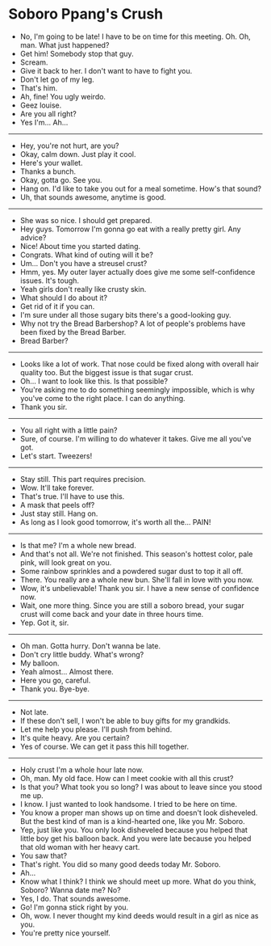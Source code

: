 # Soboro Ppang's Crush

- No, I'm going to be late! I have to be on time for this meeting. Oh. Oh, man. What just happened?
- Get him! Somebody stop that guy.
- Scream.
- Give it back to her. I don't want to have to fight you.
- Don't let go of my leg.
- That's him.
- Ah, fine! You ugly weirdo.
- Geez louise.
- Are you all right?
- Yes I'm... Ah...
***
- Hey, you're not hurt, are you?
- Okay, calm down. Just play it cool.
- Here's your wallet.
- Thanks a bunch.
- Okay, gotta go. See you.
- Hang on. I'd like to take you out for a meal sometime. How's that sound?
- Uh, that sounds awesome, anytime is good.
***
- She was so nice. I should get prepared.
- Hey guys. Tomorrow I'm gonna go eat with a really pretty girl. Any advice?
- Nice! About time you started dating.
- Congrats. What kind of outing will it be?
- Um... Don't you have a streusel crust?
- Hmm, yes. My outer layer actually does give me some self-confidence issues. It's tough.
- Yeah girls don't really like crusty skin.
- What should I do about it?
- Get rid of it if you can.
- I'm sure under all those sugary bits there's a good-looking guy.
- Why not try the Bread Barbershop? A lot of people's problems have been fixed by the Bread Barber.
- Bread Barber?
***
- Looks like a lot of work. That nose could be fixed along with overall hair quality too. But the biggest issue is that sugar crust.
- Oh... I want to look like this. Is that possible?
- You're asking me to do something seemingly impossible, which is why you've come to the right place. I can do anything.
- Thank you sir.
***
- You all right with a little pain?
- Sure, of course. I'm willing to do whatever it takes. Give me all you've got.
- Let's start. Tweezers!
***
- Stay still. This part requires precision.
- Wow. It'll take forever.
- That's true. I'll have to use this.
- A mask that peels off?
- Just stay still. Hang on.
- As long as I look good tomorrow, it's worth all the... PAIN!
***
- Is that me? I'm a whole new bread.
- And that's not all. We're not finished. This season's hottest color, pale pink, will look great on you.
- Some rainbow sprinkles and a powdered sugar dust to top it all off.
- There. You really are a whole new bun. She'll fall in love with you now.
- Wow, it's unbelievable! Thank you sir. I have a new sense of confidence now.
- Wait, one more thing. Since you are still a soboro bread, your sugar crust will come back and your date in three hours time.
- Yep. Got it, sir.
***
- Oh man. Gotta hurry. Don't wanna be late.
- Don't cry little buddy. What's wrong?
- My balloon.
- Yeah almost... Almost there.
- Here you go, careful.
- Thank you. Bye-bye.
***
- Not late.
- If these don't sell, I won't be able to buy gifts for my grandkids.
- Let me help you please. I'll push from behind.
- It's quite heavy. Are you certain?
- Yes of course. We can get it pass this hill together.
***
- Holy crust I'm a whole hour late now.
- Oh, man. My old face. How can I meet cookie with all this crust?
- Is that you? What took you so long? I was about to leave since you stood me up.
- I know. I just wanted to look handsome. I tried to be here on time.
- You know a proper man shows up on time and doesn't look disheveled. But the best kind of man is a kind-hearted one, like you Mr. Soboro.
- Yep, just like you. You only look disheveled because you helped that little boy get his balloon back. And you were late because you helped that old woman with her heavy cart.
- You saw that?
- That's right. You did so many good deeds today Mr. Soboro.
- Ah...
- Know what I think? I think we should meet up more. What do you think, Soboro? Wanna date me? No?
- Yes, I do. That sounds awesome.
- Go! I'm gonna stick right by you.
- Oh, wow. I never thought my kind deeds would result in a girl as nice as you.
- You're pretty nice yourself.
